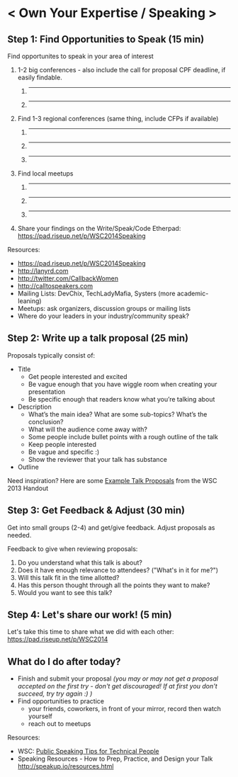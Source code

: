 < Own Your Expertise / Speaking > 
===========================


Step 1: Find Opportunities to Speak (15 min)
--------------------------------------------
Find opportunites to speak in your area of interest

1. 1-2 big conferences - also include the call for proposal CPF deadline, if easily findable.
    1. ______________________
    2. ______________________
2. Find 1-3 regional conferences (same thing, include CFPs if available)
    1. ______________________
    2. ______________________
    3. ______________________
3. Find local meetups
    1. ______________________
    2. ______________________
    3. ______________________
4. Share your findings on the Write/Speak/Code Etherpad:
    <https://pad.riseup.net/p/WSC2014Speaking>

Resources:
-   <https://pad.riseup.net/p/WSC2014Speaking>
-   <http://lanyrd.com>
-   <http://twitter.com/CallbackWomen>
-   <http://calltospeakers.com>
-   Mailing Lists: DevChix, TechLadyMafia, Systers (more academic-leaning)
-   Meetups: ask organizers, discussion groups or mailing lists
-   Where do your leaders in your industry/community speak?

Step 2: Write up a talk proposal (25 min)
-----------------------------------------

Proposals typically consist of:
-   Title
    -   Get people interested and excited
    -   Be vague enough that you have wiggle room when creating your presentation
    -   Be specific enough that readers know what you’re talking about
-   Description
    -   What’s the main idea? What are some sub­-topics? What’s the conclusion?
    -   What will the audience come away with?
    -   Some people include bullet points with a rough outline of the talk
    -   Keep people interested
    -   Be vague and specific :)
    -   Show the reviewer that your talk has substance
-   Outline


Need inspiration? 
Here are some [Example Talk Proposals](https://github.com/WriteSpeakCode/2013curriculum/blob/master/speak/speak_day_guide_%2B_exercises.md#example-talk-proposals) from the WSC 2013 Handout


Step 3: Get Feedback & Adjust (30 min)
--------------------------------------
Get into small groups (2-4) and get/give feedback. Adjust proposals as needed.

Feedback to give when reviewing proposals:

1.  Do you understand what this talk is about?
2.  Does it have enough relevance to attendees? ("What's in it for me?")
3.  Will this talk fit in the time allotted?
4.  Has this person thought through all the points they want to make?
5.  Would you want to see this talk?

Step 4: Let's share our work! (5 min)
--------------------------------------

Let's take this time to share what we did with each other: <https://pad.riseup.net/p/WSC2014>

What do I do after today?
--------------------------------------
-   Finish and submit your proposal *(you may or may not get a proposal accepted on the first try - don't get discouraged! If at first you don't succeed, try try again :) )*
-   Find opportunities to practice
    -   your friends, coworkers, in front of your mirror, record then watch yourself
    -   reach out to meetups

Resources:
-   WSC: [Public Speaking Tips for Technical People](http://www.writespeakcode.com/blog/2013/11/16/public-speaking-tips-for-technical-people.html)
-   Speaking Resources - How to Prep, Practice, and Design your Talk <http://speakup.io/resources.html>
